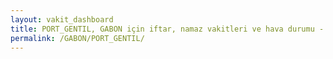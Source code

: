 ```yaml
---
layout: vakit_dashboard
title: PORT_GENTIL, GABON için iftar, namaz vakitleri ve hava durumu - ilçe/eyalet seç
permalink: /GABON/PORT_GENTIL/
---
```


<script type="text/javascript">
  var GLOBAL_COUNTRY = 'GABON';
  var GLOBAL_CITY = 'PORT_GENTIL';
  var GLOBAL_STATE = '';
  var lat = 72;
  var lon = 21;
</script>
